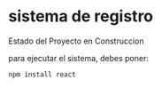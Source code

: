 <h1> sistema de registro </h1>

Estado del Proyecto en Construccion

para ejecutar el sistema, debes poner:

```npm install react ```
